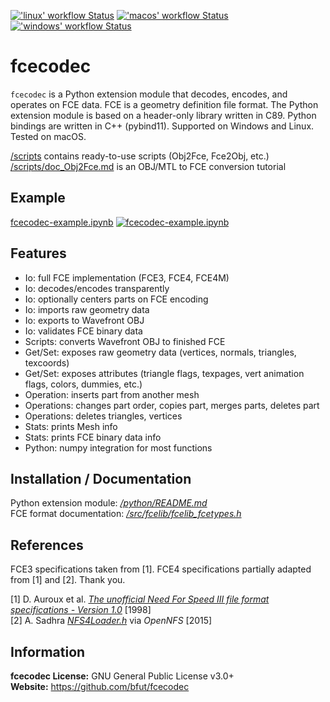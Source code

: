 <a title="'Python (Linux)' workflow Status" href="https://github.com/bfut/fcecodec/actions?query=workflow%3Alinux"><img alt="'linux' workflow Status" src="https://img.shields.io/github/workflow/status/bfut/fcecodec/linux?longCache=true&style=flat&label=Python%20&#40Linux&#41"></a>
<a title="'Python (macOS)' workflow Status" href="https://github.com/bfut/fcecodec/actions?query=workflow%3Amacos"><img alt="'macos' workflow Status" src="https://img.shields.io/github/workflow/status/bfut/fcecodec/macos?longCache=true&style=flat&label=Python%20&#40macOS&#41"></a>
<a title="'Python (Windows)' workflow Status" href="https://github.com/bfut/fcecodec/actions?query=workflow%3Awindows"><img alt="'windows' workflow Status" src="https://img.shields.io/github/workflow/status/bfut/fcecodec/windows?longCache=true&style=flat&label=Python%20&#40Windows&#41"></a>

# fcecodec
`fcecodec` is a Python extension module that decodes, encodes, and operates on
FCE data. FCE is a geometry definition file format.
The Python extension module is based on a header-only library written in C89.
Python bindings are written in C++ (pybind11). Supported on Windows and Linux.
Tested on macOS.

[/scripts](/scripts) contains ready-to-use scripts (Obj2Fce, Fce2Obj, etc.)<br/>
[/scripts/doc_Obj2Fce.md](/scripts/doc_Obj2Fce.md) is an OBJ/MTL to FCE
conversion tutorial

## Example
[fcecodec-example.ipynb](https://colab.research.google.com/github/bfut/notebooks/blob/main/fcecodec/fcecodec-example.ipynb)
[![fcecodec-example.ipynb](https://colab.research.google.com/assets/colab-badge.svg)](https://colab.research.google.com/github/bfut/notebooks/blob/main/fcecodec/fcecodec-example.ipynb)

## Features
* Io: full FCE implementation (FCE3, FCE4, FCE4M)
* Io: decodes/encodes transparently
* Io: optionally centers parts on FCE encoding
* Io: imports raw geometry data
* Io: exports to Wavefront OBJ
* Io: validates FCE binary data
* Scripts: converts Wavefront OBJ to finished FCE
* Get/Set: exposes raw geometry data (vertices, normals, triangles, texcoords)
* Get/Set: exposes attributes (triangle flags, texpages, vert animation flags, colors, dummies, etc.)
* Operation: inserts part from another mesh
* Operations: changes part order, copies part, merges parts, deletes part
* Operations: deletes triangles, vertices
* Stats: prints Mesh info
* Stats: prints FCE binary data info
* Python: numpy integration for most functions

## Installation / Documentation
Python extension module: [_/python/README.md_](/python/README.md)<br/>
FCE format documentation: [_/src/fcelib/fcelib_fcetypes.h_](/src/fcelib/fcelib_fcetypes.h)<br/>

## References
FCE3 specifications taken from [1]. FCE4 specifications partially adapted from
[1] and [2]. Thank you.

[1] D. Auroux et al. [_The unofficial Need For Speed III file format specifications - Version 1.0_](/references/unofficial_nfs3_file_specs_10.txt) [1998]<br/>
[2] A. Sadhra [_NFS4Loader.h_](/references/OpenNFS/NFS4Loader.h) via _OpenNFS_ [2015]<br/>

## Information
__fcecodec License:__ GNU General Public License v3.0+<br/>
__Website:__ <https://github.com/bfut/fcecodec>